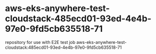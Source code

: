 # aws-eks-anywhere-test-cloudstack-485ecd01-93ed-4e4b-97e0-9fd5cb635518-71
repository for use with E2E test job aws-eks-anywhere-test-cloudstack:485ecd01-93ed-4e4b-97e0-9fd5cb635518-71
